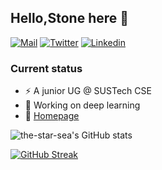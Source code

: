 ## Hello,Stone here 👋 
[![Mail](https://img.shields.io/badge/-gmail-critical?style=flat-square&logo=Gmail&logoColor=white&link=mailto:zt980713@gmail.com)](mailto:zt980713@gmail.com)
  [![Twitter](https://img.shields.io/badge/-Twitter-0A66C2?style=flat-square&logo=Twitter&logoColor=white)](https://twitter.com/hahastone2/)
  [![Linkedin](https://img.shields.io/badge/-LinkedIn-0A66C2?style=flat-square&logo=Linkedin&logoColor=white)](https://www.linkedin.com/in/tong-zhang-0a5b33216/)

### Current status

- ⚡ A junior UG @ SUSTech CSE
- 🌱 Working on deep learning
- 💬  [Homepage](https://the-star-sea.github.io/)


![the-star-sea's GitHub stats](https://github-readme-stats.vercel.app/api?username=the-star-sea&hide_title=true&hide_border=true&show_icons=trueline_height=21&theme=algolia)

[![GitHub Streak](http://github-readme-streak-stats.herokuapp.com?user=the-star-sea&theme=algolia&hide_border=true)](https://git.io/streak-stats)
